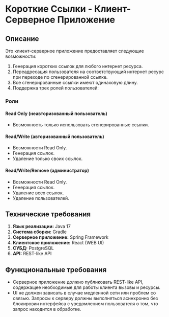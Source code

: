 # Короткие Ссылки - Клиент-Серверное Приложение

## Описание

Это клиент-серверное приложение предоставляет следующие возможности:

1. Генерация коротких ссылок для любого интернет ресурса.
2. Переадресация пользователя на соответствующий интернет ресурс при переходе по сгенерированной ссылке.
3. Все сгенерированные ссылки имеют одинаковую длину.
4. Поддержка трех ролей пользователей:

### Роли

#### Read Only (неавторизованный пользователь)
- Возможность только использовать сгенерированные ссылки.

#### Read/Write (авторизованный пользователь)
- Возможности Read Only.
- Генерация ссылок.
- Удаление только своих ссылок.

#### Read/Write/Remove (администратор)
- Возможности Read Only.
- Генерация ссылок.
- Удаление всех ссылок.
- Удаление пользователей.

## Технические требования

1. **Язык реализации:** Java 17
2. **Система сборки:** Gradle
3. **Серверное приложение:** Spring Framework
4. **Клиентское приложение:** React (WEB UI)
5. **СУБД:** PostgreSQL
6. **API:** REST-like API

## Функциональные требования

- Серверное приложение должно публиковать REST-like API, содержащее необходимые для работы клиента вызовы и ресурсы.
- UI не должен зависать в случае медленной сети или проблем со связью. Запросы к серверу должны выполняться асинхронно без блокировки интерфейса с уведомлением пользователя о том, что запрос находится в обработке.
